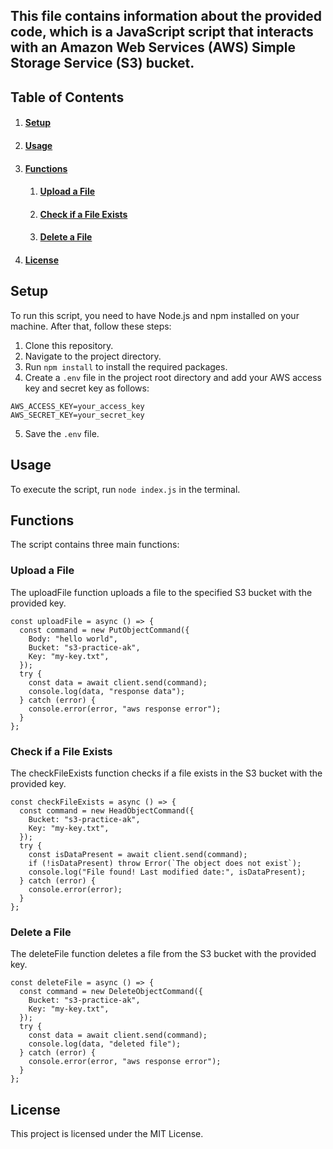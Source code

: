 
## This file contains information about the provided code, which is a JavaScript script that interacts with an Amazon Web Services (AWS) Simple Storage Service (S3) bucket.

## Table of Contents
1. #### <u>Setup
2. #### Usage
3. #### Functions
    1. #### Upload a File
    2. #### Check if a File Exists
    3. #### Delete a File
4. #### License</u>

## Setup
To run this script, you need to have Node.js and npm installed on your machine. After that, follow these steps:

1. Clone this repository.
2. Navigate to the project directory.
3. Run `npm install` to install the required packages.
4. Create a `.env` file in the project root directory and add your AWS access key and secret key as follows:

```
AWS_ACCESS_KEY=your_access_key
AWS_SECRET_KEY=your_secret_key
```
5. Save the `.env` file.

## Usage
To execute the script, run `node index.js` in the terminal.

## Functions
The script contains three main functions:

### Upload a File
The uploadFile function uploads a file to the specified S3 bucket with the provided key.

```
const uploadFile = async () => {
  const command = new PutObjectCommand({
    Body: "hello world",
    Bucket: "s3-practice-ak",
    Key: "my-key.txt",
  });
  try {
    const data = await client.send(command);
    console.log(data, "response data");
  } catch (error) {
    console.error(error, "aws response error");
  }
};
```
### Check if a File Exists
The checkFileExists function checks if a file exists in the S3 bucket with the provided key.

```
const checkFileExists = async () => {
  const command = new HeadObjectCommand({
    Bucket: "s3-practice-ak",
    Key: "my-key.txt",
  });
  try {
    const isDataPresent = await client.send(command);
    if (!isDataPresent) throw Error(`The object does not exist`);
    console.log("File found! Last modified date:", isDataPresent);
  } catch (error) {
    console.error(error);
  }
};
```
### Delete a File
The deleteFile function deletes a file from the S3 bucket with the provided key.

```
const deleteFile = async () => {
  const command = new DeleteObjectCommand({
    Bucket: "s3-practice-ak",
    Key: "my-key.txt",
  });
  try {
    const data = await client.send(command);
    console.log(data, "deleted file");
  } catch (error) {
    console.error(error, "aws response error");
  }
};
```
## License
This project is licensed under the MIT License.